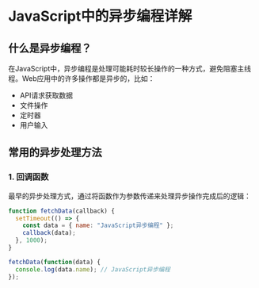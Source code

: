 # JavaScript中的异步编程详解

## 什么是异步编程？

在JavaScript中，异步编程是处理可能耗时较长操作的一种方式，避免阻塞主线程。Web应用中的许多操作都是异步的，比如：
- API请求获取数据
- 文件操作
- 定时器
- 用户输入

## 常用的异步处理方法

### 1. 回调函数

最早的异步处理方式，通过将函数作为参数传递来处理异步操作完成后的逻辑：

```javascript
function fetchData(callback) {
  setTimeout(() => {
    const data = { name: "JavaScript异步编程" };
    callback(data);
  }, 1000);
}

fetchData(function(data) {
  console.log(data.name); // JavaScript异步编程
});